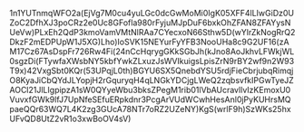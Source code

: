 1n1YUTnmqWFO2a(EjVg7M0cu4yuLGc0dcGwMoMi0IgK05XFF4lLIwGiDz0UZoC2DfhXJ3poCRz2e0Uc8GFofla980rFyjuMJpDuF6bxkOhZFAN8ZFAYysNUeVw)PLxEh2QdP3kmoVamVMtNlRAa7CYecxoN66Sthw5D(wYlrZkNogRrQ2DkzF2mEDPUpW1J5XG)Lho)IoSVK15NEYurFyYFB3NooUHa8c9G2UF16(zAM17Cz67AsDspFr726Rw4Fi(24nCcHqrygGKkSGbJh(kJno8AoJkhvLFWkjWL0sgzDi(FTywfaXWsbNY5kbfYwkZLxuzJsWVIkuigsLpisZrN9rBY2wf9n2W93T9x)42VxgSbt0KQr(53UPqjL0th)BGYU6SX5QnebdYSU5rdjFieCbrjubqRimqjO8KyaJiCbQYdJLYopjH2rGquryqH4qLNGkYDCjgLWeQ2zqbsvfkIPGwTyeJZAOCl21JlLIgpipzA1sW0QYyeWbu3bksZPegM1rib01lVbAUcravllvIzKEmoxU0VuvxfGWk9lfJ7UpNfeSEfuERpkdnr3PcgArVUdWCwhHesAnl0jPyKUHrsMQpaeQQr63WQ7L4K2zg3GUcA78NTr7oRZ2UZeNY)KgS(wrlF9h)SzWKs25hxUFvQD8UtZ2vR1o3xwBoOV4sV)
